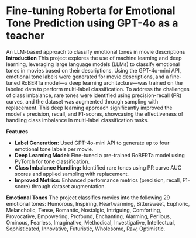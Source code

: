 # Fine-tuning Roberta for Emotional Tone Prediction using GPT-4o as a teacher
An LLM-based approach to classify emotional tones in movie descriptions
**Introduction**
This project explores the use of machine learning and deep learning, leveraging large language models (LLMs) to classify emotional tones in movies based on their descriptions. Using the GPT-4o-mini API, emotional tone labels were generated for movie descriptions, and a fine-tuned RoBERTa model—a deep learning architecture—was trained on the labeled data to perform multi-label classification. To address the challenges of class imbalance, rare tones were identified using precision-recall (PR) curves, and the dataset was augmented through sampling with replacement. This deep learning approach significantly improved the model's precision, recall, and F1-scores, showcasing the effectiveness of handling class imbalance in multi-label classification tasks.

**Features**
* **Label Generation:** Used GPT-4o-mini API to generate up to four emotional tone labels per movie.
* **Deep Learning Model:** Fine-tuned a pre-trained RoBERTa model using PyTorch for tone classification.
* **Class Imbalance Handling:** Identified rare tones using PR curve AUC scores and applied sampling with replacement.
* **Improved Metrics:** Enhanced performance metrics (precision, recall, F1-score) through dataset augmentation.

**Emotional Tones**
The project classifies movies into the following 29 emotional tones:
Humorous, Inspiring, Heartwarming, Bittersweet, Euphoric, Melancholic, Tense, Romantic, Nostalgic, Intriguing, Comforting, Provocative, Empowering, Profound, Enchanting, Alarming, Perilous, Ominous, Fearless, Imaginative, Methodical, Investigative, Intellectual, Sophisticated, Innovative, Futuristic, Wholesome, Raw, Optimistic.
